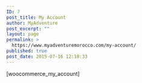 ```yaml
---
ID: 7
post_title: My Account
author: MyAdventure
post_excerpt: ""
layout: page
permalink: >
  https://www.myadventuremorocco.com/my-account/
published: true
post_date: 2015-07-16 12:18:33
---
```

[woocommerce_my_account]